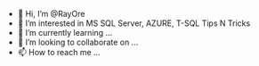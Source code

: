 - 👋 Hi, I’m @RayOre
- 👀 I’m interested in MS SQL Server, AZURE, T-SQL Tips N Tricks
- 🌱 I’m currently learning ...
- 💞️ I’m looking to collaborate on ...
- 📫 How to reach me ...

<!---
RayOre/RayOre is a ✨ special ✨ repository because its `README.md` (this file) appears on your GitHub profile.
You can click the Preview link to take a look at your changes.
--->
